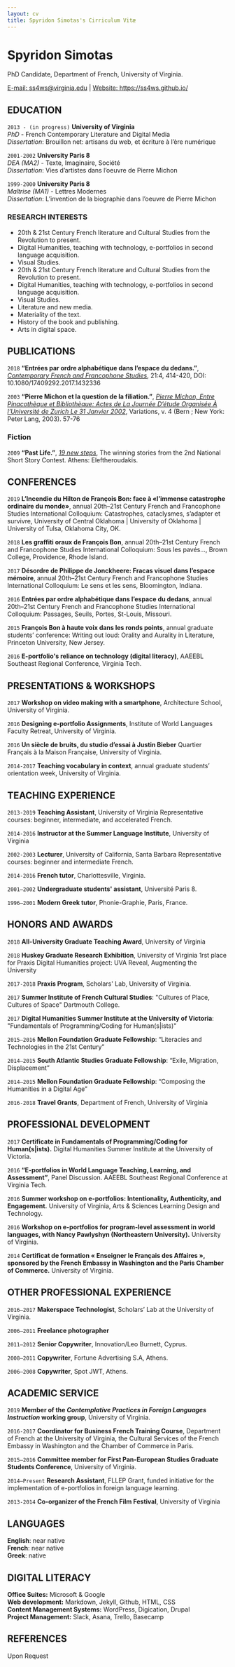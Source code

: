 ```yaml
---
layout: cv
title: Spyridon Simotas's Cirriculum Vitæ
---
```

# Spyridon Simotas
PhD Candidate, Department of French, University of Virginia.

<div id="webaddress">
<a href="ss4ws@virginia.edu">E-mail: ss4ws@virginia.edu</a>
| <a href="https://ss4ws.github.io/">Website: https://ss4ws.github.io/</a> 
</div>


<!-- ## Currently -->

<!-- ### Specialized in -->

## EDUCATION

`2013 - (in progress)`
__University of Virginia__  
_PhD_ - French Contemporary Literature and Digital Media  
_Dissertation_: Brouillon net: artisans du web, et écriture à l’ère numérique 

`2001-2002`
__University Paris 8__    
_DEA (MA2)_ - Texte, Imaginaire, Société     
_Dissertation_: Vies d’artistes dans l’oeuvre de Pierre Michon

`1999-2000`
__University Paris 8__  
_Maîtrise (MA1)_ - Lettres Modernes   
_Dissertation_: L’invention de la biographie dans l’oeuvre de Pierre Michon  


### RESEARCH INTERESTS
- 20th & 21st Century French literature and Cultural Studies from the Revolution to present.
- Digital Humanities, teaching with technology, e-portfolios in second language acquisition.
- Visual Studies.
- 20th & 21st Century French literature and Cultural Studies from the Revolution to present.
- Digital Humanities, teaching with technology, e-portfolios in second language acquisition. 
- Visual Studies.
- Literature and new media.
- Materiality of the text.
- History of the book and publishing.
- Arts in digital space.


## PUBLICATIONS

`2018`
__“Entrées par ordre alphabétique dans l’espace du dedans.”__, [_Contemporary French and Francophone Studies_](https://tandfonline.com/toc/gsit20/21/4?nav=tocList), 21:4, 414-420, DOI: 10.1080/17409292.2017.1432336

`2003`
__“Pierre Michon et la question de la filiation.”__, [_Pierre Michon, Entre Pinacothèque et Bibliothèque: Actes de La Journée D’étude Organisée À l’Université de Zurich Le 31 Janvier 2002_](https://www.peterlang.com/view/product/9301), Variations, v. 4 (Bern ; New York: Peter Lang, 2003). 57-76

### Fiction

`2009`
__“Past Life.”__, [_19 new steps_](http://www.biblionet.gr/book/144036/%CE%A3%CF%85%CE%BB%CE%BB%CE%BF%CE%B3%CE%B9%CE%BA%CF%8C_%CE%AD%CF%81%CE%B3%CE%BF/19_%CE%BD%CE%AD%CE%B1_%CE%B2%CE%AE%CE%BC%CE%B1%CF%84%CE%B1), The winning stories from the 2nd National Short Story Contest. Athens: Eleftheroudakis.

## CONFERENCES

`2019`
__L’Incendie du Hilton de François Bon: face à «l’immense catastrophe ordinaire du monde»__, annual 20th–21st Century French and Francophone Studies International Colloquium: Catastrophes, cataclysmes, s’adapter et survivre, University of Central Oklahoma | University of Oklahoma | University of Tulsa, Oklahoma City, OK.

`2018`
__Les graffiti oraux de François Bon__, annual 20th–21st Century French and Francophone Studies International Colloquium: Sous les pavés..., Brown College, Providence, Rhode Island.

`2017`
__Désordre de Philippe de Jonckheere: Fracas visuel dans l’espace mémoire__, annual 20th–21st Century French and Francophone Studies International Colloquium: Le sens et les sens, Bloomington, Indiana.

`2016`
__Entrées par ordre alphabétique dans l’espace du dedans__, annual 20th–21st Century French and Francophone Studies International Colloquium: Passages, Seuils, Portes, St-Louis, Missouri.

`2015`
__François Bon à haute voix dans les ronds points__, annual graduate students’ conference: Writing out loud: Orality and Aurality in Literature, Princeton University, New Jersey.

`2016`
__E-portfolio's reliance on technology (digital literacy)__, AAEEBL Southeast Regional Conference, Virginia Tech.

## PRESENTATIONS & WORKSHOPS

`2017`
__Workshop on video making with a smartphone__, Architecture School, University of Virginia.

`2016`
__Designing e-portfolio Assignments__, Institute of World Languages Faculty Retreat, University of Virginia.

`2016`
__Un siècle de bruits, du studio d’essai à Justin Bieber__ Quartier Français à la Maison Française, University of Virginia.

`2014-2017`
__Teaching vocabulary in context__, annual graduate students’ orientation week, University of Virginia.


## TEACHING EXPERIENCE
`2013-2019`
__Teaching Assistant__, University of Virginia
Representative courses: beginner, intermediate, and accelerated French.

`2014-2016`
__Instructor at the Summer Language Institute__, University of Virginia

`2002-2003`
__Lecturer__, University of California, Santa Barbara
Representative courses: beginner and intermediate French.

`2014-2016`
__French tutor__, Charlottesville, Virginia.  

`2001–2002`
__Undergraduate students' assistant__, Université Paris 8.

`1996–2001`
__Modern Greek tutor__, Phonie-Graphie, Paris, France.


## HONORS AND AWARDS  

`2018`
__All-University Graduate Teaching Award__, University of Virginia

`2018`
__Huskey Graduate Research Exhibition__, University of Virginia
1rst place for Praxis Digital Humanities project: UVA Reveal, Augmenting the University

`2017-2018`
__Praxis Program__, Scholars' Lab, University of Virginia.  

`2017`
__Summer Institute of French Cultural Studies__: "Cultures of Place, Cultures of Space" Dartmouth College.  

`2017`
__Digital Humanities Summer Institute at the University of Victoria__: "Fundamentals of Programming/Coding for Human(s|ists)"

`2015–2016`
__Mellon Foundation Graduate Fellowship__: “Literacies and Technologies in the 21st Century”

`2014–2015`
__South Atlantic Studies Graduate Fellowship__: “Exile, Migration, Displacement”

`2014–2015`
__Mellon Foundation Graduate Fellowship__: “Composing the Humanities in a Digital Age”   

`2016-2018`
__Travel Grants__, Department of French, University of Virginia   

## PROFESSIONAL DEVELOPMENT

`2017`
__Certificate in Fundamentals of Programming/Coding for Human(s|ists).__ Digital Humanities Summer Institute at the University of Victoria.

`2016`
__“E-portfolios in World Language Teaching, Learning, and Assessment”__, Panel Discussion. AAEEBL Southeast Regional Conference at Virginia Tech.

`2016`
__Summer workshop on e-portfolios: Intentionality, Authenticity, and Engagement.__ University of Virginia, Arts & Sciences Learning Design and Technology.

`2016`
__Workshop on e-portfolios for program-level assessment in world languages, with Nancy Pawlyshyn (Northeastern University).__ University of Virginia.

`2014`
__Certificat de formation « Enseigner le Français des Affaires », sponsored by the French Embassy in Washington and the Paris Chamber of Commerce.__ University of Virginia.

## OTHER PROFESSIONAL EXPERIENCE

`2016–2017`
__Makerspace Technologist__, Scholars’ Lab at the University of Virginia.

`2006–2011`
__Freelance photographer__

`2011–2012`
__Senior Copywriter__, Innovation/Leo Burnett, Cyprus.

`2008–2011`
__Copywriter__, Fortune Advertising S.A, Athens.

`2006–2008`
__Copywriter__, Spot JWT, Athens.

## ACADEMIC SERVICE

`2019`
__Member of the _Contemplative Practices in Foreign Languages Instruction_ working group__, University of Virginia.

`2016-2017`
__Coordinator for Business French Training Course__, Department of French at the University of Virginia, the Cultural Services of the French Embassy in Washington and the Chamber of Commerce in Paris.

`2015–2016`
__Committee member for First Pan-European Studies Graduate Students Conference__, University of Virginia.

`2014–Present`
__Research Assistant__, FLLEP Grant, funded initiative for the implementation of e-portfolios in foreign language learning.

`2013-2014`
__Co-organizer of the French Film Festival__, University of Virginia

## LANGUAGES

__English__: near native  
__French__: near native  
__Greek__: native  

## DIGITAL LITERACY 

__Office Suites:__ Microsoft & Google  
__Web development:__ Markdown, Jekyll, Github, HTML, CSS  
__Content Management Systems:__ WordPress, Digication, Drupal   
__Project Management:__ Slack, Asana, Trello, Basecamp  


## REFERENCES
Upon Request 


<!-- #### Footer

Last updated: 2019-03-26 -->


